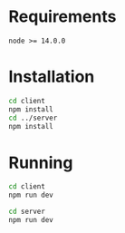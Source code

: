 # Requirements
```
node >= 14.0.0
```

# Installation
```bash
cd client
npm install
cd ../server
npm install
```

# Running
```bash
cd client
npm run dev
```

```bash
cd server
npm run dev
```
